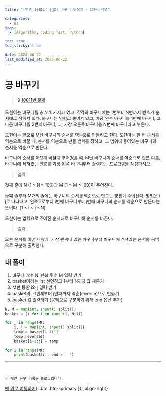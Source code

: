 ```yaml
---
title: "[백준 10811] [🤎2] 바구니 뒤집기 - 1차원 배열"

categories:
  - BJ
tags:
  - [Algorithm, Coding Test, Python]

toc: true
toc_sticky: true

date: 2023-06-22
last_modified_at: 2023-06-22
---
```


# 공 바꾸기

> 🔒 [10811번 문제](https://www.acmicpc.net/problem/10811)

도현이는 바구니를 총 N개 가지고 있고, 각각의 바구니에는 1번부터 N번까지 번호가 순서대로 적혀져 있다. 바구니는 일렬로 놓여져 있고, 가장 왼쪽 바구니를 1번째 바구니, 그 다음 바구니를 2번째 바구니, ..., 가장 오른쪽 바구니를 N번째 바구니라고 부른다.

도현이는 앞으로 M번 바구니의 순서를 역순으로 만들려고 한다. 도현이는 한 번 순서를 역순으로 바꿀 때, 순서를 역순으로 만들 범위를 정하고, 그 범위에 들어있는 바구니의 순서를 역순으로 만든다.

바구니의 순서를 어떻게 바꿀지 주어졌을 때, M번 바구니의 순서를 역순으로 만든 다음, 바구니에 적혀있는 번호를 가장 왼쪽 바구니부터 출력하는 프로그램을 작성하시오.

> 입력

첫째 줄에 N (1 ≤ N ≤ 100)과 M (1 ≤ M ≤ 100)이 주어진다.

둘째 줄부터 M개의 줄에는 바구니의 순서를 역순으로 만드는 방법이 주어진다. 방법은 i j로 나타내고, 왼쪽으로부터 i번째 바구니부터 j번째 바구니의 순서를 역순으로 만든다는 뜻이다. (1 ≤ i ≤ j ≤ N)

도현이는 입력으로 주어진 순서대로 바구니의 순서를 바꾼다.

> 출력

모든 순서를 바꾼 다음에, 가장 왼쪽에 있는 바구니부터 바구니에 적혀있는 순서를 공백으로 구분해 출력한다.

## 내 풀이

1. 바구니 개수 N, 반복 횟수 M 입력 받기
2. basket이라는 list 선언하고 1부터 N까지 값 채우기
3. M번 동안 i와 j 입력 받기
4. basket의 i-1번째부터 j번째까지 역순(reverse)으로 만들기
5. basket 값 출력하기 (공백으로 구분하기 위해 end 옵션 추가)

```python
N, M = map(int, input().split())
basket = [i for i in range(1, N+1)]

for _ in range(M):
    i, j = map(int, input().split())
    temp = basket[i-1:j]
    temp.reverse()
    basket[i-1:j] = temp

for i in range(N):
    print(basket[i], end = ' ')
```

---

<br>

    ✨ 개인 공부 기록용 블로그입니다.

[맨 위로 이동하기](#){: .btn .btn--primary }{: .align-right}
